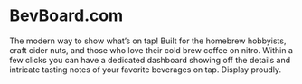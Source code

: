 # BevBoard.com
The modern way to show what’s on tap! Built for the homebrew hobbyists, craft cider nuts, and those who love their cold brew coffee on nitro. Within a few clicks you can have a dedicated dashboard showing off the details and intricate tasting notes of your favorite beverages on tap. Display proudly.
